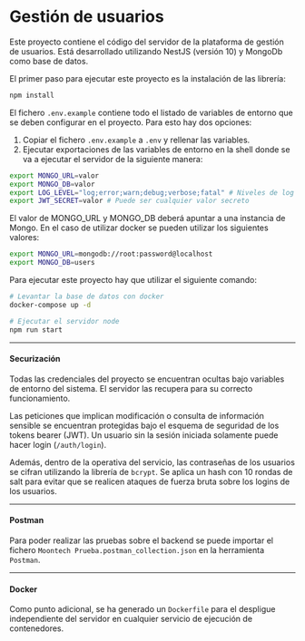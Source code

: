 # Gestión de usuarios

Este proyecto contiene el código del servidor de la plataforma de gestión de usuarios. Está desarrollado utilizando NestJS (versión 10) y MongoDb como base de datos.

El primer paso para ejecutar este proyecto es la instalación de las librería:
```bash
npm install
```

El fichero `.env.example` contiene todo el listado de variables de entorno que se deben configurar en el proyecto. Para esto hay dos opciones:
1. Copiar el fichero `.env.example` a `.env` y rellenar las variables.
2. Ejecutar exportaciones de las variables de entorno en la shell donde se va a ejecutar el servidor de la siguiente manera:
```bash
export MONGO_URL=valor
export MONGO_DB=valor
export LOG_LEVEL="log;error;warn;debug;verbose;fatal" # Niveles de log que mostrara la aplicación (separados por ;)
export JWT_SECRET=valor # Puede ser cualquier valor secreto
```

El valor de MONGO_URL y MONGO_DB deberá apuntar a una instancia de Mongo. En el caso de utilizar docker se pueden utilizar los siguientes valores:
```bash
export MONGO_URL=mongodb://root:password@localhost
export MONGO_DB=users
```

Para ejecutar este proyecto hay que utilizar el siguiente comando:
```bash
# Levantar la base de datos con docker
docker-compose up -d

# Ejecutar el servidor node
npm run start
```

---

#### Securización

Todas las credenciales del proyecto se encuentran ocultas bajo variables de entorno del sistema. El servidor las recupera para su correcto funcionamiento.

Las peticiones que implican modificación o consulta de información sensible se encuentran protegidas bajo el esquema de seguridad de los tokens bearer (JWT). Un usuario sin la sesión iniciada solamente puede hacer login (`/auth/login`).

Además, dentro de la operativa del servicio, las contraseñas de los usuarios se cifran utilizando la librería de `bcrypt`. Se aplica un hash con 10 rondas de salt para evitar que se realicen ataques de fuerza bruta sobre los logins de los usuarios.

---

#### Postman

Para poder realizar las pruebas sobre el backend se puede importar el fichero `Moontech Prueba.postman_collection.json` en la herramienta `Postman`.

---

#### Docker 

Como punto adicional, se ha generado un `Dockerfile` para el despligue independiente del servidor en cualquier servicio de ejecución de contenedores.